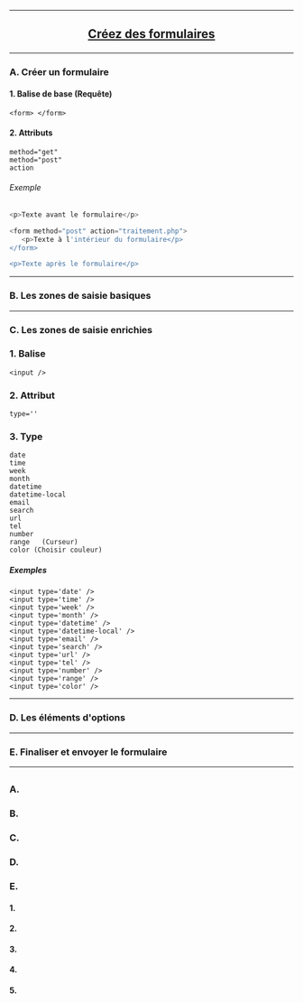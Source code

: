 ---------------------------------------------------------------------------------------------------------------------------------------------------------------
## <p align='center'> [Créez des formulaires](https://openclassrooms.com/fr/courses/1603881-apprenez-a-creer-votre-site-web-avec-html5-et-css3/1607171-creez-des-formulaires)</p>

---------------------------------------------------------------------------------------------------------------------------------------------------------------
### A. Créer un formulaire

#### 1. Balise de base (Requête)
```
<form> </form>
```
#### 2. Attributs
```
method="get"
method="post"
action
```
###### Exemple
```php
<p>Texte avant le formulaire</p>

<form method="post" action="traitement.php">
   <p>Texte à l'intérieur du formulaire</p>
</form>

<p>Texte après le formulaire</p>
```

---------------------------------------------------------------------------------------------------------------------------------------------------------------
### B. Les zones de saisie basiques

---------------------------------------------------------------------------------------------------------------------------------------------------------------
### C. Les zones de saisie enrichies
### 1. Balise
```
<input />
```
### 2. Attribut
```
type=''
```
### 3. Type
```
date
time
week
month
datetime
datetime-local
email
search
url
tel
number
range   (Curseur)
color (Choisir couleur)

```
##### Exemples
```
<input type='date' />
<input type='time' />
<input type='week' />
<input type='month' />
<input type='datetime' />
<input type='datetime-local' />
<input type='email' />
<input type='search' />
<input type='url' />
<input type='tel' />
<input type='number' />
<input type='range' />
<input type='color' />
```
---------------------------------------------------------------------------------------------------------------------------------------------------------------
### D. Les éléments d'options
---------------------------------------------------------------------------------------------------------------------------------------------------------------
### E. Finaliser et envoyer le formulaire
---------------------------------------------------------------------------------------------------------------------------------------------------------------
## <p align='center'> []()</p>

### A.
### B.
### C.
### D.
### E.


#### 1.
#### 2.
#### 3.
#### 4.
#### 5.

```
```
